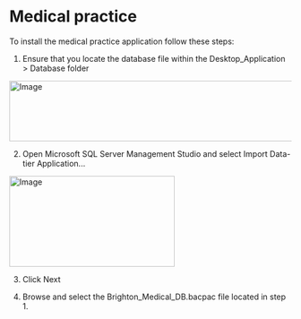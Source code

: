 # Medical practice
To install the medical practice application follow these steps:
1. Ensure that you locate the database file within the Desktop_Application > Database folder
<img width="885" height="108" alt="Image" src="https://github.com/user-attachments/assets/9396d0d6-f484-4ec7-b51e-b02571966b88" />

2. Open Microsoft SQL Server Management Studio and select Import Data-tier Application...
<img width="295" height="162" alt="Image" src="https://github.com/user-attachments/assets/328f62a0-c9d6-40a1-a446-3f7e7d546bb2" />

3. Click Next

4. Browse and select the Brighton_Medical_DB.bacpac file located in step 1.
